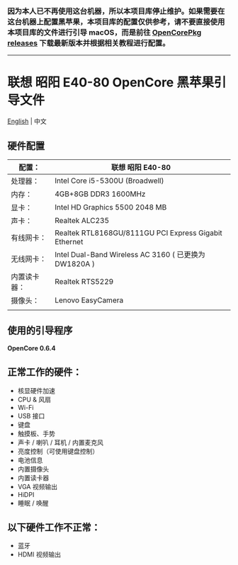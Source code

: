 ### 因为本人已不再使用这台机器，所以本项目库停止维护。如果需要在这台机器上配置黑苹果，本项目库的配置仅供参考，请不要直接使用本项目库的文件进行引导 macOS，而是前往 [OpenCorePkg releases](https://github.com/acidanthera/OpenCorePkg/releases) 下载最新版本并根据相关教程进行配置。

------

# 联想 昭阳 E40-80 OpenCore 黑苹果引导文件

[English](README.md) | 中文

## 硬件配置

| 配置：       | 联想 昭阳 E40-80                                      |
| ------------ | ----------------------------------------------------- |
| 处理器：     | Intel Core i5-5300U (Broadwell)                       |
| 内存：       | 4GB+8GB DDR3 1600MHz                                  |
| 显卡：       | Intel HD Graphics 5500 2048 MB                        |
| 声卡：       | Realtek ALC235                                        |
| 有线网卡：   | Realtek RTL8168GU/8111GU PCI Express Gigabit Ethernet |
| 无线网卡：   | Intel Dual-Band Wireless AC 3160 ( 已更换为DW1820A )  |
| 内置读卡器： | Realtek RTS5229                                       |
| 摄像头：     | Lenovo EasyCamera                                     |
|              |                                                       |

## 使用的引导程序

**OpenCore 0.6.4**



## 正常工作的硬件：

- 核显硬件加速
- CPU & 风扇
- Wi-Fi 
- USB 接口
- 键盘
- 触摸板、手势
- 声卡 / 喇叭 / 耳机 / 内置麦克风
- 亮度控制（可使用键盘控制）
- 电池信息
- 内置摄像头
- 内置读卡器
- VGA 视频输出
- HiDPI
- 睡眠 / 唤醒



## 以下硬件工作不正常：

- 蓝牙
- HDMI 视频输出




